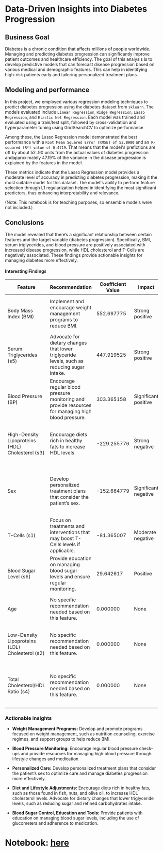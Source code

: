 # Data-Driven Insights into Diabetes Progression

## Business Goal

Diabetes is a chronic condition that affects millions of people worldwide. Managing and predicting diabetes progression can significantly improve patient outcomes and healthcare efficiency. The goal of this analysis is to develop predictive models that can forecast disease progression based on various medical and demographic features. This can help in identifying high-risk patients early and tailoring personalized treatment plans.

## Modeling and performance

In this project, we employed various regression modeling techniques to predict diabetes progression using the diabetes dataset from `sklearn`. The models evaluated include `Linear Regression`, `Ridge Regression`, `Lasso Regression`, and `Elastic Net Regression`. Each model was trained and evaluated using a train/test split, followed by cross-validation and hyperparameter tuning using GridSearchCV to optimize performance. 

Among these, the Lasso Regression model demonstrated the best performance with a `Root Mean Squared Error (RMSE) of 52.8980` and an` R-squared (R²) value of 0.4719`. That means that the model's prefictions are off by about 52..90 units from the actual values of diabetes progression andapproximately 47.19% of the variance in the disease progression is explained by the features in the model. 

These metrics indicate that the Lasso Regression model provides a moderate level of accuracy in predicting diabetes progression, making it the most suitable model for this dataset. The model's ability to perform feature selection through L1 regularization helped in identifying the most significant predictors, thus enhancing interpretability and relevance.

(Note: This notebook is for teaching purposes, so ensemble models were not included.)

## Conclusions

The model revealed that there’s a significant relationship between certain features and the target variable (diabetes progression). Specifically, BMI, serum triglycerides, and blood pressure are positively associated with increased disease progression, while HDL cholesterol and T-Cells are negatively associated. These findings provide actionable insights for managing diabetes more effectively.

#### Interesting Findings

| Feature                                 | Recommendation                                                                                     | Coefficient Value | Impact               | Interpretation                                                                                  |
|-----------------------------------------|--------------------------------------------------------------------------------------------------|-------------------|----------------------|-------------------------------------------------------------------------------------------------|
| Body Mass Index (BMI)                   | Implement and encourage weight management programs to reduce BMI.                                | 552.697775        | Strong positive      | Higher BMI is strongly associated with increased diabetes progression.                          |
| Serum Triglycerides (s5)                | Advocate for dietary changes that lower triglyceride levels, such as reducing sugar intake.       | 447.919525        | Strong positive      | Higher serum triglycerides levels are associated with increased diabetes progression.            |
| Blood Pressure (BP)                     | Encourage regular blood pressure monitoring and provide resources for managing high blood pressure. | 303.365158        | Significant positive | Higher blood pressure is associated with increased diabetes progression.                        |
| High-Density Lipoproteins (HDL) Cholesterol (s3) | Encourage diets rich in healthy fats to increase HDL levels.                                      | -229.255776       | Strong negative      | Higher HDL cholesterol levels are associated with decreased diabetes progression.                |
| Sex                                     | Develop personalized treatment plans that consider the patient’s sex.                            | -152.664779       | Significant negative | Differential impact based on sex, with higher values (likely males) associated with lower progression. |
| T-Cells (s1)                            | Focus on treatments and interventions that may boost T-Cells levels if applicable.                | -81.365007        | Moderate negative    | Higher levels of T-Cells are associated with decreased diabetes progression.                    |
| Blood Sugar Level (s6)                  | Provide education on managing blood sugar levels and ensure regular monitoring.                   | 29.642617         | Positive             | Higher blood sugar levels are associated with increased diabetes progression.                    |
| Age                                     | No specific recommendation needed based on this feature.                                          | 0.000000          | None                 | Age does not contribute to predicting diabetes progression.                                      |
| Low-Density Lipoproteins (LDL) Cholesterol (s2) | No specific recommendation needed based on this feature.                                          | 0.000000          | None                 | LDL cholesterol does not contribute to predicting diabetes progression.                          |
| Total Cholesterol/HDL Ratio (s4)        | No specific recommendation needed based on this feature.                                          | 0.000000          | None                 | The total cholesterol/HDL ratio does not contribute to predicting diabetes progression.          |


### Actionable insights

- **Weight Management Programs:** Develop and promote programs focused on weight management, such as nutrition counseling, exercise regimes, and support groups to help reduce BMI.

- **Blood Pressure Monitoring**: Encourage regular blood pressure check-ups and provide resources for managing high blood pressure through lifestyle changes and medication.

- **Personalized Care:** Develop personalized treatment plans that consider the patient’s sex to optimize care and manage diabetes progression more effectively.

- **Diet and Lifestyle Adjustments:** Encourage diets rich in healthy fats, such as those found in fish, nuts, and olive oil, to increase HDL cholesterol levels. Advocate for dietary changes that lower triglyceride levels, such as reducing sugar and refined carbohydrates intake.

- **Blood Sugar Control, Education and Tools:** Provide patients with education on managing blood sugar levels, including the use of glucometers and adherence to medication.

# Notebook: [here](https://github.com/vivianamarquez/Regression-Sklearn-Diabetes-Dataset/blob/main/Regression_Example.ipynb)
 
